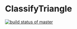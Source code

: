 # ClassifyTriangle

[![build status of master](https://travis-ci.org/smartdev007/ClassifyTriangle.svg?branch=master)](https://travis-ci.org/smartdev007/ClassifyTriangle)
